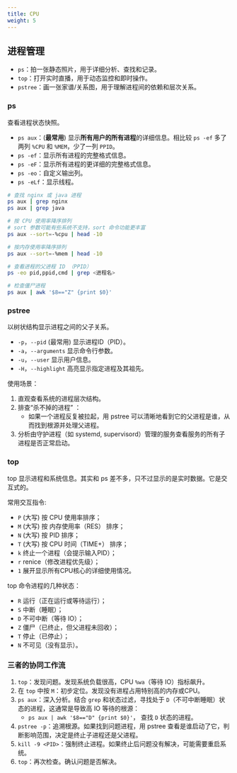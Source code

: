 ```yaml
---
title: CPU
weight: 5
---
```


## 进程管理

- `ps`：拍一张静态照片，用于详细分析、查找和记录。
- `top`：打开实时直播，用于动态监控和即时操作。
- `pstree`：画一张家谱/关系图，用于理解进程间的依赖和层次关系。

### ps

查看进程状态快照。

- `ps aux`：(**最常用**) 显示**所有用户的所有进程**的详细信息。相比较 `ps -ef` 多了两列 `%CPU` 和 `%MEM`，少了一列 `PPID`。
- `ps -ef`：显示所有进程的完整格式信息。
- `ps -eF`：显示所有进程的更详细的完整格式信息。
- `ps -eo`：自定义输出列。
- `ps -eLf`：显示线程。

```bash
# 查找 nginx 或 java 进程
ps aux | grep nginx
ps aux | grep java

# 按 CPU 使用率降序排列
# sort 参数可能有些系统不支持，sort 命令功能更丰富
ps aux --sort=-%cpu | head -10

# 按内存使用率降序排列
ps aux --sort=-%mem | head -10

# 查看进程的父进程 ID （PPID）
ps -eo pid,ppid,cmd | grep <进程名>

# 检查僵尸进程
ps aux | awk '$8=="Z" {print $0}'
```

### pstree

以树状结构显示进程之间的父子关系。

- `-p`，`--pid` (最常用) 显示进程ID（PID）。	
- `-a`，`--arguments` 显示命令行参数。
- `-u`，`--user` 显示用户信息。
- `-H`，`--highlight` 高亮显示指定进程及其祖先。

使用场景：

1. 直观查看系统的进程层次结构。
2. 排查“杀不掉的进程” ：
   - 如果一个进程反复被拉起，用 pstree 可以清晰地看到它的父进程是谁，从而找到根源并处理父进程。
3. 分析由守护进程（如 systemd, supervisord）管理的服务查看服务的所有子进程是否正常启动。

### top

top 显示进程和系统信息。其实和 ps 差不多，只不过显示的是实时数据。它是交互式的。

常用交互指令:

- `P` (大写) 按 CPU 使用率排序；
- `M` (大写) 按 内存使用率（RES） 排序；
- `N` (大写) 按 PID 排序；
- `T` (大写) 按 CPU 时间（TIME+） 排序；
- `k` 终止一个进程（会提示输入PID）；
- `r` renice（修改进程优先级）；
- `1` 展开显示所有CPU核心的详细使用情况。

top 命令进程的几种状态：

- `R` 运行（正在运行或等待运行）；
- `S` 中断（睡眠）；
- `D` 不可中断（等待 IO）；
- `Z` 僵尸（已终止，但父进程未回收）；
- `T` 停止（已停止）；
- `N` 不可见（没有显示）。

### 三者的协同工作流

1. `top`：发现问题。发现系统负载很高，CPU `%wa`（等待 IO）指标飙升。
2. 在 `top` 中按 `M`：初步定位。发现没有进程占用特别高的内存或CPU。
3. `ps aux`：深入分析。结合 `grep` 和状态过滤，寻找处于 `D`（不可中断睡眠）状态的进程，这通常是导致高 IO 等待的根源：
   - `ps aux | awk '$8=="D" {print $0}'`， 查找 `D` 状态的进程。
4. `pstree -p`：追溯根源。如果找到问题进程，用 pstree 查看是谁启动了它，判断影响范围，决定是终止子进程还是父进程。
5. `kill -9 <PID>`：强制终止进程。如果终止后问题没有解决，可能需要重启系统。
6. `top`：再次检查。确认问题是否解决。
